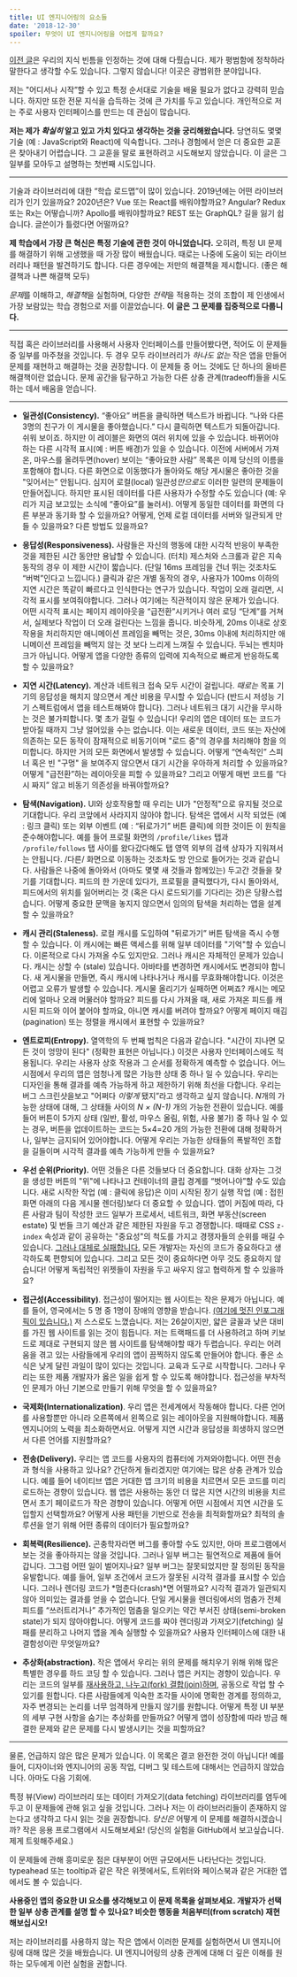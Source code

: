 ```yaml
---
title: UI 엔지니어링의 요소들
date: '2018-12-30'
spoiler: 무엇이 UI 엔지니어링을 어렵게 할까요?
---
```


[이전 글](/things-i-dont-know-as-of-2018/)은 우리의 지식 빈틈을 인정하는 것에 대해 다뤘습니다. 제가 평범함에 정착하라 말한다고 생각할 수도 있습니다. 그렇지 않습니다! 이곳은 광범위한 분야입니다.

저는 "어디서나 시작”할 수 있고 특정 순서대로 기술을 배울 필요가 없다고 강력히 믿습니다. 하지만 또한 전문 지식을 습득하는 것에 큰 가치를 두고 있습니다. 개인적으로 저는 주로 사용자 인터페이스를 만드는 데 관심이 많습니다.

**저는 제가 *확실히* 알고 있고 가치 있다고 생각하는 것을 궁리해왔습니다.** 당연히도 몇몇 기술 (예 : JavaScript와 React)에 익숙합니다. 그러나 경험에서 얻은 더 중요한 교훈은 찾아내기 어렵습니다. 그 교훈을 말로 표현하려고 시도해보지 않았습니다. 이 글은 그 일부를 모아두고 설명하는 첫번째 시도입니다.

---

기술과 라이브러리에 대한 “학습 로드맵”이 많이 있습니다. 2019년에는 어떤 라이브러리가 인기 있을까요? 2020년은? Vue 또는 React를 배워야할까요? Angular? Redux 또는 Rx는 어떻습니까? Apollo를 배워야할까요? REST 또는 GraphQL? 길을 잃기 쉽습니다. 글쓴이가 틀렸다면 어떨까요?

**제 학습에서 가장 큰 혁신은 특정 기술에 관한 것이 아니었습니다.** 오히려, 특정 UI 문제를 해결하기 위해 고생했을 때 가장 많이 배웠습니다. 때로는 나중에 도움이 되는 라이브러리나 패턴을 발견하기도 합니다. 다른 경우에는 저만의 해결책을 제시합니다. (좋은 해결책과 나쁜 해결책 모두)

*문제*를 이해하고, *해결책*을 실험하며, 다양한 *전략*을 적용하는 것의 조합이 제 인생에서 가장 보람있는 학습 경험으로 저를 이끌었습니다. **이 글은 그 문제를 집중적으로 다룹니다.**

---

직접 혹은 라이브러리를 사용해서 사용자 인터페이스를 만들어봤다면, 적어도 이 문제들 중 일부를 마주쳤을 것입니다. 두 경우 모두 라이브러리가 _하나도 없는_ 작은 앱을 만들어 문제를 재현하고 해결하는 것을 권장합니다. 이 문제들 중 어느 것에도 단 하나의 올바른 해결책이란 없습니다. 문제 공간을 탐구하고 가능한 다른 상충 관계(tradeoff)들을 시도하는 데서 배움을 얻습니다.

---

* **일관성(Consistency).** “좋아요” 버튼을 클릭하면 텍스트가 바뀝니다. “나와 다른 3명의 친구가 이 게시물을 좋아했습니다.” 다시 클릭하면 텍스트가 되돌아갑니다. 쉬워 보이죠. 하지만 이 레이블은 화면의 여러 위치에 있을 수 있습니다. 바뀌어야 하는 다른 시각적 표시(예 : 버튼 배경)가 있을 수 있습니다. 이전에 서버에서 가져온, 마우스를 올려두면(hover) 보이는 “좋아요한 사람” 목록은 이제 당신의 이름을 포함해야 합니다. 다른 화면으로 이동했다가 돌아와도 해당 게시물은 좋아한 것을 "잊어서는” 안됩니다. 심지어 로컬(local) 일관성*만으로도* 이러한 일련의 문제들이 만들어집니다. 하지만 표시된 데이터를 다른 사용자가 수정할 수도 있습니다 (예: 우리가 지금 보고있는 소식에 “좋아요”를 눌러서). 어떻게 동일한 데이터를 화면의 다른 부분과 동기화 할 수 있을까요? 어떻게, 언제 로컬 데이터를 서버와 일관되게 만들 수 있을까요? 다른 방법도 있을까요?

* **응답성(Responsiveness).** 사람들은 자신의 행동에 대한 시각적 반응이 부족한 것을 제한된 시간 동안만 용납할 수 있습니다. (터치) 제스처와 스크롤과 같은 지속 동작의 경우 이 제한 시간이 짧습니다. (단일 16ms 프레임을 건너 뛰는 것조차도 “버벅”인다고 느낍니다.) 클릭과 같은 개별 동작의 경우, 사용자가 100ms 이하의 지연 시간은 똑같이 빠르다고 인식한다는 연구가 있습니다. 작업이 오래 걸리면, 시각적 표시를 보여줘야합니다. 그러나 여기에는 직관적이지 않은 문제가 있습니다. 어떤 시각적 표시는 페이지 레이아웃을 “급전환”시키거나 여러 로딩 “단계”를 거쳐서, 실제보다 작업이 더 오래 걸린다는 느낌을 줍니다. 비슷하게, 20ms 이내로 상호 작용을 처리하지만 애니메이션 프레임을 빼먹는 것은, 30ms 이내에 처리하지만 애니메이션 프레임을 빼먹지 않는 것 보다 느리게 느껴질 수 있습니다. 두뇌는 벤치마크가 아닙니다. 어떻게 앱을 다양한 종류의 입력에 지속적으로 빠르게 반응하도록 할 수 있을까요?

* **지연 시간(Latency).** 계산과 네트워크 접속 모두 시간이 걸립니다. *때로는* 목표 기기의 응답성을 해치지 않으면서 계산 비용을 무시할 수 있습니다 (반드시 저성능 기기 스펙트럼에서 앱을 테스트해봐야 합니다). 그러나 네트워크 대기 시간을 무시하는 것은 불가피합니다. 몇 초가 걸릴 수 있습니다! 우리의 앱은 데이터 또는 코드가 받아질 때까지 그냥 얼어있을 수는 없습니다. 이는 새로운 데이터, 코드 또는 자산에 의존하는 모든 동작이 잠재적으로 비동기이며 "로드 중"의 경우를 처리해야 함을 의미합니다. 하지만 거의 모든 화면에서 발생할 수 있습니다. 어떻게 “연속적인” 스피너 혹은 빈 "구멍" 을 보여주지 않으면서 대기 시간을 우아하게 처리할 수 있을까요? 어떻게 "급전환”하는 레이아웃을 피할 수 있을까요? 그리고 어떻게 매번 코드를 “다시 짜지” 않고 비동기 의존성을 바꿔야할까요?

* **탐색(Navigation).** UI와 상호작용할 때 우리는 UI가 "안정적"으로 유지될 것으로 기대합니다. 우리 코앞에서 사라지지 않아야 합니다. 탐색은 앱에서 시작 되었든 (예 : 링크 클릭) 또는 외부 이벤트 (예 : “뒤로가기” 버튼 클릭)에 의한 것이든 이 원칙을 준수해야합니다. 예를 들어 프로필 화면의 `/profile/likes`  탭과  `/profile/follows` 탭 사이를 왔다갔다해도 탭 영역 외부의 검색 상자가 지워져서는 안됩니다. /다른/ 화면으로 이동하는 것조차도 방 안으로 들어가는 것과 같습니다. 사람들은 나중에 돌아와서 (아마도 몇몇 새 것들과 함께있는) 두고간 것들을 찾기를 기대합니다. 피드의 한 가운데 있다가, 프로필을 클릭했다가, 다시 돌아와서, 피드에서의 위치를 잃어버리는 것 (혹은 다시 로드되기를 기다리는 것)은 당황스럽습니다. 어떻게 중요한 문맥을 놓지지 않으면서 임의의 탐색을 처리하는 앱을 설계할 수 있을까요?

* **캐시 관리(Staleness).** 로컬 캐시를 도입하여 "뒤로가기” 버튼 탐색을 즉시 수행 할 수 있습니다. 이 캐시에는 빠른 액세스를 위해 일부 데이터를 "기억"할 수 있습니다. 이론적으로 다시 가져올 수도 있지만요. 그러나 캐시은 자체적인 문제가 있습니다. 캐시는 상할 수 (stale) 있습니다. 아바타를 변경하면 캐시에서도 변경되야 합니다. 새 게시물을 만들면, 즉시 캐시에 나타나거나 캐시를 무효화해야합니다. 이것은 어렵고 오류가 발생할 수 있습니다. 게시물 올리기가 실패하면 어쩌죠? 캐시는 메모리에 얼마나 오래 머물러야 할까요? 피드를 다시 가져올 때, 새로 가져온 피드를 캐시된 피드와 이어 붙어야 할까요, 아니면 캐시를 버려야 할까요? 어떻게 페이지 매김(pagination) 또는 정렬을 캐시에서 표현할 수 있을까요?

* **엔트로피(Entropy).** 열역학의 두 번째 법칙은 다음과 같습니다. "시간이 지나면 모든 것이 엉망이 된다" (정확한 표현은 아닙니다.) 이것은 사용자 인터페이스에도 적용됩니다. 우리는 사용자 상호 작용과 그 순서를 정확하게 예측할 수 없습니다. 어느 시점에서 우리의 앱은 엄청나게 많은 가능한 상태 중 하나 일 수 있습니다. 우리는 디자인을 통해 결과를 예측 가능하게 하고 제한하기 위해 최선을 다합니다. 우리는 버그 스크린샷을보고 "어쩌다 _이렇게_ 됐지”라고 생각하고 싶지 않습니다. *N*개의 가능한 상태에 대해, 그 상태들 사이의 *N × (N-1)* 개의 가능한 전환이 있습니다. 예를 들어 버튼이 5가지 상태 (일반, 활성, 마우스 올림, 위험, 사용 불가) 중 하나 일 수 있는 경우, 버튼을 업데이트하는 코드는 5×4=20 개의 가능한 전환에 대해 정확하거나, 일부는 금지되어 있어야합니다. 어떻게 우리는 가능한 상태들의 폭발적인 조합을 길들이며 시각적 결과를 예측 가능하게 만들 수 있을까요?

* **우선 순위(Priority).** 어떤 것들은 다른 것들보다 더 중요합니다. 대화 상자는 그것을  생성한 버튼의 "위"에 나타나고 컨테이너의 클립 경계를 “벗어나야”할 수도 있습니다. 새로 시작한 작업 (예 : 클릭에 응답)은 이미 시작된 장기 실행 작업 (예 : 접힌 화면 아래의 다음 게시물 렌더링)보다 더 중요할 수 있습니다. 앱이 커짐에 따라, 다른 사람과 팀이 작성한 코드 일부가 프로세서, 네트워크, 화면 부동산(screen estate) 및 번들 크기 예산과 같은 제한된 자원을 두고 경쟁합니다. 때때로 CSS `z-index` 속성과 같이 공유하는 "중요성"의 척도를 가지고 경쟁자들의 순위를 매길 수 있습니다. [그러나 대체로 실패합니다.](https://blogs.msdn.microsoft.com/oldnewthing/20050607-00/?p=35413) 모든 개발자는 자신의 코드가 중요하다고 생각하도록 편향되어 있습니다. 그리고 모든 것이 중요하다면 아무 것도 중요하지 않습니다! 어떻게 독립적인 위젯들이 자원을 두고 싸우지 않고 협력하게 할 수 있을까요?

* **접근성(Accessibility)**. 접근성이 떨어지는 웹 사이트는 작은 문제가 아닙니다. 예를 들어, 영국에서는 5 명 중 1명이 장애의 영향을 받습니다. [(여기에 멋진 인포그래픽이 있습니다.)](https://www.abrightclearweb.com/web-accessibility-in-the-uk/) 저 스스로도 느꼈습니다. 저는 26살이지만, 얇은 글꼴과 낮은 대비를 가진 웹 사이트를 읽는 것이 힘듭니다. 저는 트랙패드를 더 사용하려고 하며 키보드로 제대로 구현되지 않은 웹 사이트를 탐색해야할 때가 두렵습니다. 우리는 어려움을 겪고 있는 사람들에게 우리의 앱이 끔찍하지 않도록 만들어야 합니다. 좋은 소식은 낮게 달린 과일이 많이 있다는 것입니다. 교육과 도구로 시작합니다. 그러나 우리는 또한 제품 개발자가 옳은 일을 쉽게 할 수 있도록 해야합니다. 접근성을 부차적인 문제가 아닌 기본으로 만들기 위해 무엇을 할 수 있을까요?

* **국제화(Internationalization)**. 우리 앱은 전세계에서 작동해야 합니다. 다른 언어를 사용할뿐만 아니라 오른쪽에서 왼쪽으로 읽는 레이아웃을 지원해야합니다. 제품 엔지니어의 노력을 최소화하면서요. 어떻게 지연 시간과 응답성을 희생하지 않으면서 다른 언어를 지원할까요?

* **전송(Delivery).** 우리는 앱 코드를 사용자의 컴퓨터에 가져와야합니다. 어떤 전송과 형식을 사용하고 있나요? 간단하게 들리겠지만 여기에는 많은 상충 관계가 있습니다. 예를 들어 네이티브 앱은 거대한 앱 크기의 비용을 치르면서 모든 코드를 미리 로드하는 경향이 있습니다. 웹 앱은 사용하는 동안 더 많은 지연 시간의 비용을 치르면서 초기 페이로드가 작은 경향이 있습니다. 어떻게 어떤 시점에서 지연 시간을 도입할지 선택할까요? 어떻게 사용 패턴을 기반으로 전송을 최적화할까요? 최적의 솔루션을 얻기 위해 어떤 종류의 데이터가 필요할까요?

* **회복력(Resilience).** 곤충학자라면 버그를 좋아할 수도 있지만, 아마 프로그램에서 보는 것을 좋아하지는 않을 것입니다. 그러나 일부 버그는 필연적으로 제품에 들어갑니다. 그그럼 어떤 일이 벌어지나요? 일부 버그는 잘못되었지만 잘 정의된 동작을 유발합니다. 예를 들어, 일부 조건에서 코드가 잘못된 시각적 결과를 표시할 수 있습니다. 그러나 렌더링 코드가 *멈춘다(crash)*면 어떨까요? 시각적 결과가 일관되지 않아 의미있는 결과를 얻을 수 없습니다. 단일 게시물을 렌더링에서의 멈춤가 전체 피드를 “쓰러트리거나” 추가적인 멈춤을 일으키는 약간 부서진 상태(semi-broken state)가 되지 않아야합니다. 어떻게 코드를 짜야 렌더링과 가져오기(fetching) 실패를 분리하고 나머지 앱을 계속 실행할 수 있을까요? 사용자 인터페이스에 대한 내결함성이란 무엇일까요?

* **추상화(abstraction).** 작은 앱에서 우리는 위의 문제를 해치우기 위해 위해 많은 특별한 경우를 하드 코딩 할 수 있습니다. 그러나 앱은 커지는 경향이 있습니다. 우리는 코드의 일부를 [재사용하고, 나누고(fork) 결합(join)하며](/optimized-for-change/), 공동으로 작업 할 수 있기를 원합니다. 다른 사람들에게 익숙한 조각들 사이에 명확한 경계를 정의하고, 자주 변경되는 논리를 너무 엄격하게 만들지 않기를 원합니다. 어떻게 특정 UI 부분의 세부 구현 사항을 숨기는 추상화를 만들까요? 어떻게 앱이 성장함에 따라 방금 해결한 문제와 같은 문제를 다시 발생시키는 것을 피할까요?

---

물론, 언급하지 않은 많은 문제가 있습니다. 이 목록은 결코 완전한 것이 아닙니다! 예를 들어, 디자이너와 엔지니어의 공동 작업, 디버그 및 테스트에 대해서는 언급하지 않았습니다. 아마도 다음 기회에.

특정 뷰(View) 라이브러리 또는 데이터 가져오기(data fetching) 라이브러리를 염두에 두고 이 문제들에 관해 읽고 싶을 것입니다. 그러나 저는 이 라이브러리들이 존재하지 않는다고 생각하고 다시 읽는 것을 권장합니다. *당신은* 어떻게 이 문제를 해결하시겠습니까? 작은 응용 프로그램에서 시도해보세요! (당신의 실험을 GitHub에서 보고싶습니다. 제게 트윗해주세요.)

이 문제들에 관해 흥미로운 점은 대부분이 어떤 규모에서든 나타난다는 것입니다. typeahead 또는 tooltip과 같은 작은 위젯에서도, 트위터와 페이스북과 같은 거대한 앱에서도 볼 수 있습니다.

**사용중인 앱의 중요한 UI 요소를 생각해보고 이 문제 목록을 살펴보세요. 개발자가 선택한 일부 상충 관계를 설명 할 수 있나요? 비슷한 행동을 처음부터(from scratch) 재현 해보십시오!**

저는 라이브러리를 사용하지 않는 작은 앱에서 이러한 문제를 실험하면서 UI 엔지니어링에 대해 많은 것을 배웠습니다. UI 엔지니어링의 상충 관계에 대해 더 깊은 이해를 원하는 모두에게 이런 실험을 권합니다.
